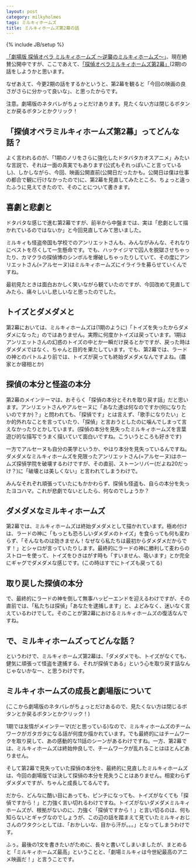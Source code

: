 ```yaml
---
layout: post
category: milkyholmes
tags: ミルキィホームズ
title: ミルキィホームズ第2幕の話
---
```

{% include JB/setup %}

[「劇場版 探偵オペラ ミルキィホームズ 〜逆襲のミルキィホームズ〜」](http://mh-movie.com/)、現在絶賛公開中ですが、ここであえて、[「探偵オペラミルキィホームズ第2幕」](http://milky-holmes.com/anime/series/index.html)(2期)の話をしようかと思います。

なぜあえて、今更2期の話をするかというと、第2幕を観ると「今回の映画の良さがさらに分かって良いな」、と思ったからです。

注意。劇場版のネタバレがちょっとだけあります。見たくない方は閉じるボタンとか戻るボタンとかクリック！

## 「探偵オペラミルキィホームズ第2幕」ってどんな話？

よく言われるのが、「1期のノリをさらに強化したドタバタカオスアニメ」みたいな言説で、それは一面の真実でもあります(公式もそれっぽいこと言っているし)、しかしながら、今回、映画公開直前(公開日だったかも。公開日は僕は仕事の都合で観に行けなかったので)に、第2幕を見直してみたところ、ちょっと違ったふうに見えてきたので、そのことについて書きます。

## 喜劇と悲劇と

ドタバタな感じで進む第2幕ですが、前半から中盤までは、実は「悲劇として描かれているのではないか」と今回見直してみて思いました。

ミルキィも怪盗帝国も学校でのアンリエットさんも、みんながみんな、それなりにベストを尽くして一生懸命です。でも、ハッケイジマで囚人を脱獄させちゃったり、カマクラの探偵博のシンボルを爆破しちゃったりしていて、その度にアンリエットさん(=アルセーヌ)はミルキィホームズにイライラを募らせていくんですね。

最初見たときは面白おかしく笑いながら観ていたのですが、今回改めて見直してみたら、痛々しいし悲しいなと思ったのでした。


## トイズとダメダメと

第2幕においては、ミルキィホームズは(1期のように)「トイズを失ったからダメダメになった」のではありません。実際に何度かトイズは戻っています。1期はアンリエットさんの幻惑のトイズの中とか一瞬だけ戻るとかですが、戻った時はダメダメではなく、ちゃんと目的を果たしています。でも、第2幕では、ラードの神とのバトルより前では、トイズが戻っても終始ダメダメなんですよね。(農家とか寝相とか)

## 探偵の本分と怪盗の本分

第2幕のメインテーマは、おそらく「探偵の本分とそれを取り戻す話」だと思います。アンリエットさんやアルセーヌに「あなた達は何なのですか(何になりたいのですか)？」と問われても、「探偵です」とは言えず、「歌手になりたい」とか的外れなことを言っていたり、「探偵」と言おうとしたのに噛んでしまって言えなかったりとかしています。(探偵の本分を見失ったミルキィホームズを言葉遊び的な描写でうまく描いていて面白いですね。こういうところも好きです)

一方でアルセーヌも自分の美学というか、やはり本分を見失っているんですね。ダメダメなミルキィホームズを見限ったアンリエットさん(=アルセーヌ)はホームズ探偵学院を破壊するわけですが、その直前、ストーンリバー(だよね20だっけ？)に「破壊とは美しくない」と言われてしまうわけで。

みんなそれぞれ頑張っていたにもかかわらず、探偵も怪盗も、自らの本分を失ったヨコハマ。これが悲劇でないとしたら、何なのでしょうか？

## ダメダメなミルキィホームズ

第2幕では、ミルキィホームズは終始ダメダメとして描かれています。極め付けは、ラードの神に「もっとも恐ろしいダメダメのトイズ」を食らっても何も変わらず、「そんなものは効きません！なぜなら私たちは最初からダメダメだからです！」とシャロが言っていたりします。最終的にラードの神に勝利して麦わらのストローを使って、トイズをひきはがす時も「すいません、吸います」とか完全にギャグでダメダメな感じです。(この時はすでにトイズも戻ってる)

## 取り戻した探偵の本分

で、最終的にラードの神を倒して無事ハッピーエンドを迎えるわけですが、その直前では、「私たちは探偵」「あなたを逮捕します」と、よどみなく、迷いなく言えているわけでして。そのことが第2幕におけるミルキィホームズの復活なんですね。

## で、ミルキィホームズってどんな話？

というわけで、ミルキィホームズ第2幕は、「ダメダメでも、トイズがなくても、健気に頑張って怪盗を逮捕する、それが探偵である」という心を取り戻す話なんじゃないかなー、と思うわけです。

## ミルキィホームズの成長と劇場版について

(ここから劇場版のネタバレがちょっとだけあるので、見たくない方は閉じるボタンとか戻るボタンとかクリック！)

1期では友情がメインテーマ(だと思っている)なので、ミルキィホームズのチームワークがガタガタになる話が何度か描かれています。でも最終的にはチームワークを取り戻して、あの感動的な11話のシーンがあるわけですね。一方、第2幕では、ミルキィホームズは終始仲良しで、チームワークが乱れることはほとんどありません。

そして第2幕で見失っていた探偵の本分を、最終的に見直したミルキィホームズは、今回の劇場版では決して探偵の本分を見失うことはありません。相変わらずダメダメですが、ちゃんと成長してるんです。

だから、どんなに酷い目にあっても、ピンチになっても、トイズがなくても「探偵ですから！」と力強く言い切れるわけですね。トイズがないダメダメミルキィホームズが、根拠がないのに、力強く「探偵ですから！」と言い切るのは、何も知らないとギャグなのでしょうが、この辺の話を踏まえて見ていたミルキィおじさんのワタクシとしては、「おかしいな、目から汗が。。。」となってしまうわけです。

ふぅ。最後の1文を書きたいがために、長々と書いてしまいましたが、まとめると「ミルキィホームズ最高」ということと、「劇場ミルキィは今世紀最高のアニメ映画だ！」と言うことです。
